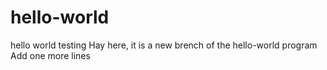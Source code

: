# hello-world
hello world testing
Hay here, it is a new brench of the hello-world program
Add one more lines
